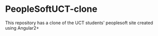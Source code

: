 # PeopleSoftUCT-clone
This repository has a clone of the UCT students' peoplesoft site created using Angular2+
